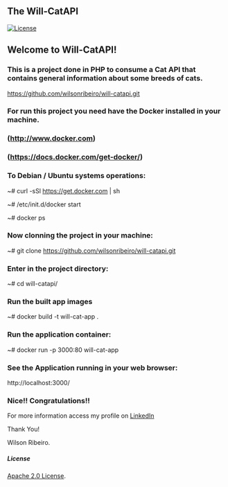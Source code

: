 ## The Will-CatAPI

<!-- Lincense -->
[![License](https://img.shields.io/badge/License-Apache%202.0-blue.svg)](https://opensource.org/licenses/Apache-2.0)


## Welcome to Will-CatAPI!

### This is a project done in PHP to consume a Cat API that contains general information about some breeds of cats.

https://github.com/wilsonribeiro/will-catapi.git



### For run this project you need have the Docker installed in your machine. 

### (http://www.docker.com)
### (https://docs.docker.com/get-docker/)

### To Debian / Ubuntu systems operations:

~# curl -sSl https://get.docker.com | sh

~# /etc/init.d/docker start

~# docker ps


### Now clonning the project in your machine:

~# git clone https://github.com/wilsonribeiro/will-catapi.git

### Enter in the project directory:

~# cd will-catapi/

### Run the built app images

~# docker build -t will-cat-app .

### Run the application container:

~# docker run -p 3000:80 will-cat-app

### See the Application running in your web browser:

http://localhost:3000/


### Nice!! Congratulations!!


For more information access my profile on [LinkedIn](https://www.linkedin.com/in/wilsonribeiro2/)


Thank You!

Wilson Ribeiro.


##### License
<!-- Keep full URL links to repo files because this README syncs from main to gh-pages.  -->
[Apache 2.0 License](https://github.com/wilsonribeiro/will-catapi/blob/master/LICENSE).
